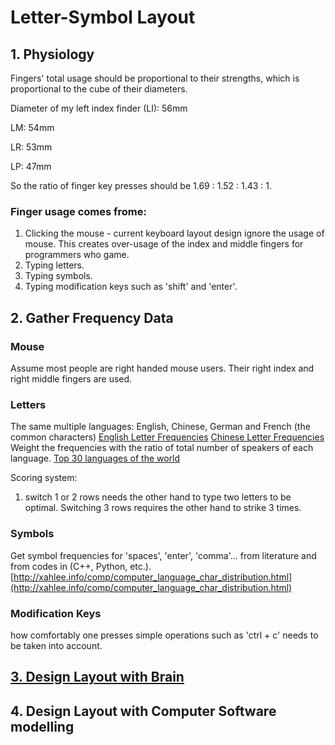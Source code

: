 
# Letter-Symbol Layout
## 1. Physiology
Fingers' total usage should be proportional to their strengths, which is proportional to the cube of their diameters.

Diameter of my left index finder (LI): 56mm

LM: 54mm

LR: 53mm

LP: 47mm

So the ratio of finger key presses should be 1.69 : 1.52 : 1.43 : 1.

### Finger usage comes frome:
1. Clicking the mouse - current keyboard layout design ignore the usage of mouse. This creates over-usage of the index and middle fingers for programmers who game.
2. Typing letters.
3. Typing symbols.
4. Typing modification keys such as 'shift' and 'enter'.

## 2. Gather Frequency Data

### Mouse
Assume most people are right handed mouse users. Their right index and right middle fingers are used.

### Letters
The same multiple languages: English, Chinese, German and French (the common characters)
[English Letter Frequencies](https://norvig.com/mayzner.html)
[Chinese Letter Frequencies](http://xahlee.info/kbd/chinese_pinyin_letter_frequency.html)
Weight the frequencies with the ratio of total number of speakers of each language.
[Top 30 languages of the world](https://www.vistawide.com/languages/top_30_languages.htm)

Scoring system:
1. switch 1 or 2 rows needs the other hand to type two letters to be optimal. Switching 3 rows requires the other hand to strike 3 times.

### Symbols
Get symbol frequencies for 'spaces', 'enter', 'comma'... from literature and from codes in (C++, Python, etc.). 
[http://xahlee.info/comp/computer_language_char_distribution.html](http://xahlee.info/comp/computer_language_char_distribution.html)

### Modification Keys

how comfortably one presses simple operations such as 'ctrl + c' needs to be taken into account.

## [3. Design Layout with Brain](http://keyboard-tool.pimpmykeyboard.com/##@_name=vertical/_keyboard/_v1.0&author=Yang%20Cui&notes=The%20%22symbol%20key%22%20accesses%20the%20symbols%20marked%20at%20the%20top%20left%20cornors%20on%20the%20keycaps.%0AThe%20%22Mod.%20Key%20Lock%22%20locks%20the%20modification%20keys%20%22Symbol%22%20and%20%22Shift%22.;&@_x:3.5;&=F3%0A%0A%0A3&_x:10.5&a:0;&=F8%0A%0A%0A8%0A-;&@_y:-0.875&x:2.5&a:4;&=F2%0A%0A%0A2&_x:1;&=F4%0A%0A%0A4&_x:8.5&a:0;&=F7%0A%0A%0A7%0A+&_x:1;&=F9%0A%0A%0A9%0A*;&@_y:-0.875&x:5.5&a:4;&=F5%0A%0A%0A5&_f:2;&=F11%0A%0A%0APrintScrn&_x:4.5&f:3;&=F12%0A%0A%0Anum&=F6%0A%0A%0A6;&@_y:-0.875&x:1.5;&=F1%0A%0A%0A1&_x:14.5&a:0;&=F10%0A%0A%0A0%0A//;&@_y:-0.375&x:3.5;&=$%0A%0AR%0Ar%0A%E2%86%91&_x:10.5;&=%7D%0A%0AO%0Ao%0A8;&@_y:-0.875&x:2.5&a:4;&=*%0A%0AH%0Ah&_x:1;&=%5B%0A%0AF%0Af&_x:8.5&a:0;&=%7B%0A%0AY%0Ay%0A7&_x:1;&=+%0A%0AU%0Au%0A9;&@_y:-0.875&x:5.5&a:4;&=%5D%0A%0AX%0Ax&_a:7;&=&_x:4.5;&=&_f:1;&=BackSpace;&@_y:-0.875&x:1.5&a:4&f:3;&=%7C%0A%0AQ%0Aq&_x:14.5&a:0;&=%5E%0A%0AJ%0Aj%0A0;&@_y:-0.375&x:3.5;&=%22%0A%0AN%0An%0A%E2%86%93%0A%0A%0A%0A%0Ao&_x:10.5;&=/:%0A%0AA%0Aa%0A5%0A%0A%0A%0A%0Ao;&@_y:-0.875&x:2.5;&=//%0A%0AS%0As%0A%E2%86%90%0A%0A%0A%0A%0Ao&_x:1;&=%27%0A%0AT%0At%0A%E2%86%92%0A%0A%0A%0A%0Ao&_x:8.5;&=/_%0A%0AI%0Ai%0A4%0A%0A%0A%0A%0Ao&_x:1;&=-%0A%0AE%0Ae%0A6%0A%0A%0A%0A%0Ao;&@_y:-0.875&x:5.5&a:4;&=/=%0A%0AD%0Ad&_a:7;&=Tab&_x:4.5;&=&_a:4;&=/&%0A%0AP%0Ap;&@_y:-0.875&x:1.5;&=~%0A%0AL%0Al%0A%0A%0A%0A%0A%0Ao&_x:14.5&a:0;&=%25%0A%0AK%0Ak%0AEnter%0A%0A%0A%0A%0Ao;&@_y:-0.375&x:3.5&a:4;&=/@%0A%0AC%0Ac&_x:10.5&a:0;&=%29%0A%0A/;%0A,%0A2;&@_y:-0.875&x:2.5&a:4;&=#%0A%0AM%0Am&_x:1;&=%3C%0A%0AB%0Ab&_x:8.5&a:0;&=%28%0A%0AG%0Ag%0A1&_x:1;&=!%0A%0A?%0A.%0A3;&@_y:-0.875&x:5.5&a:4;&=%3E%0A%0AV%0Av&_a:7;&=&_x:4.5;&=&_a:4;&=%5C%0A%0AW%0Aw;&@_y:-0.875&x:1.5;&=%60%0A%0AZ%0Az&_x:14.5&a:3;&=Del%0A%0A%0A%0ADel;&@_y:-0.375&x:3.5&a:7;&=Shift&_x:10.5;&=Shift;&@_y:-0.875&x:2.5&f:2;&=Symbol&_x:1&f:3;&=Alt&_x:8.5;&=Alt&_x:1&f:2;&=Symbol;&@_y:-0.875&x:1.5&f:3;&=End;&@_y:-0.875&x:17&a:5&f:2;&=Mod.%0ALock%0A%0A%0A%0A%0AKey;&@_r:30&rx:6.5&ry:4.25&y:-0.75&x:0.75&a:7&f:3;&=Ctrl&=;&@_x:-0.25&h:2;&=Space&_a:4&f:1&h:2;&=ESC%0A%0A%0AEnter&_a:7&f:3;&=;&@_x:1.75;&=;&@_r:-30&rx:13&y:-0.75&x:-2.75;&=&=Ctrl;&@_x:-2.75;&=&_a:4&f:1&h:2;&=ESC%0A%0A%0AEnter&_h:2;&=%0A0%0A%0ASpace;&@_x:-2.75&a:7&f:3;&=)

## 4. Design Layout with Computer Software modelling
